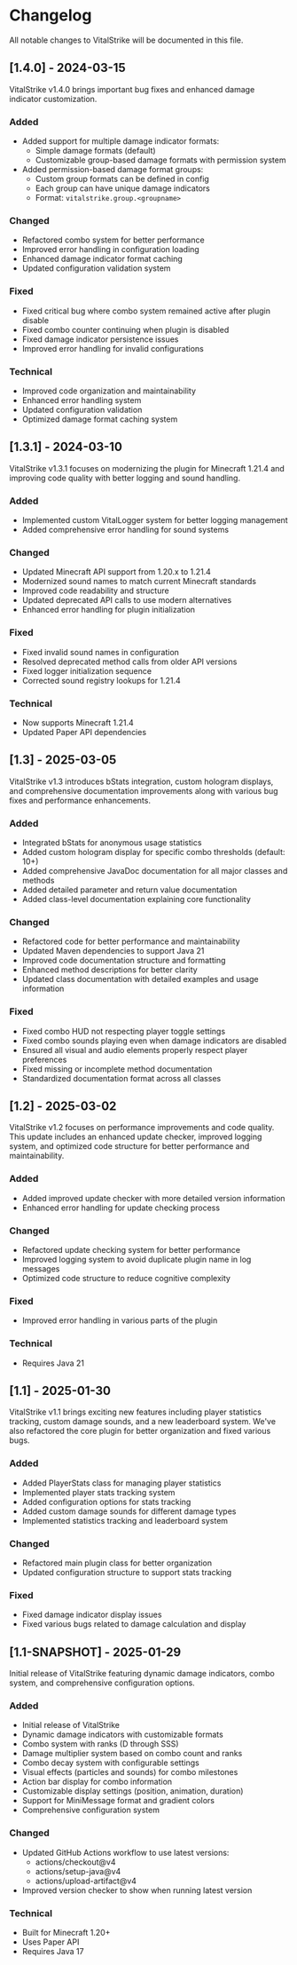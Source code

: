 # Changelog

All notable changes to VitalStrike will be documented in this file.

## [1.4.0] - 2024-03-15
VitalStrike v1.4.0 brings important bug fixes and enhanced damage indicator customization.

### Added
- Added support for multiple damage indicator formats:
  - Simple damage formats (default)
  - Customizable group-based damage formats with permission system
- Added permission-based damage format groups:
  - Custom group formats can be defined in config
  - Each group can have unique damage indicators
  - Format: `vitalstrike.group.<groupname>`

### Changed
- Refactored combo system for better performance
- Improved error handling in configuration loading
- Enhanced damage indicator format caching
- Updated configuration validation system

### Fixed
- Fixed critical bug where combo system remained active after plugin disable
- Fixed combo counter continuing when plugin is disabled
- Fixed damage indicator persistence issues
- Improved error handling for invalid configurations

### Technical
- Improved code organization and maintainability
- Enhanced error handling system
- Updated configuration validation
- Optimized damage format caching system

## [1.3.1] - 2024-03-10
VitalStrike v1.3.1 focuses on modernizing the plugin for Minecraft 1.21.4 and improving code quality with better logging and sound handling.

### Added
- Implemented custom VitalLogger system for better logging management
- Added comprehensive error handling for sound systems

### Changed
- Updated Minecraft API support from 1.20.x to 1.21.4
- Modernized sound names to match current Minecraft standards
- Improved code readability and structure
- Updated deprecated API calls to use modern alternatives
- Enhanced error handling for plugin initialization

### Fixed
- Fixed invalid sound names in configuration
- Resolved deprecated method calls from older API versions
- Fixed logger initialization sequence
- Corrected sound registry lookups for 1.21.4

### Technical
- Now supports Minecraft 1.21.4
- Updated Paper API dependencies

## [1.3] - 2025-03-05
VitalStrike v1.3 introduces bStats integration, custom hologram displays, and comprehensive documentation improvements along with various bug fixes and performance enhancements.

### Added
- Integrated bStats for anonymous usage statistics
- Added custom hologram display for specific combo thresholds (default: 10+)
- Added comprehensive JavaDoc documentation for all major classes and methods
- Added detailed parameter and return value documentation
- Added class-level documentation explaining core functionality

### Changed
- Refactored code for better performance and maintainability
- Updated Maven dependencies to support Java 21
- Improved code documentation structure and formatting
- Enhanced method descriptions for better clarity
- Updated class documentation with detailed examples and usage information

### Fixed
- Fixed combo HUD not respecting player toggle settings
- Fixed combo sounds playing even when damage indicators are disabled
- Ensured all visual and audio elements properly respect player preferences
- Fixed missing or incomplete method documentation
- Standardized documentation format across all classes

## [1.2] - 2025-03-02
VitalStrike v1.2 focuses on performance improvements and code quality. This update includes an enhanced update checker, improved logging system, and optimized code structure for better performance and maintainability.

### Added
- Added improved update checker with more detailed version information
- Enhanced error handling for update checking process

### Changed
- Refactored update checking system for better performance
- Improved logging system to avoid duplicate plugin name in log messages
- Optimized code structure to reduce cognitive complexity

### Fixed
- Improved error handling in various parts of the plugin

### Technical
- Requires Java 21

## [1.1] - 2025-01-30
VitalStrike v1.1 brings exciting new features including player statistics tracking, custom damage sounds, and a new leaderboard system. We've also refactored the core plugin for better organization and fixed various bugs.

### Added
- Added PlayerStats class for managing player statistics
- Implemented player stats tracking system
- Added configuration options for stats tracking
- Added custom damage sounds for different damage types
- Implemented statistics tracking and leaderboard system

### Changed
- Refactored main plugin class for better organization
- Updated configuration structure to support stats tracking

### Fixed
- Fixed damage indicator display issues
- Fixed various bugs related to damage calculation and display

## [1.1-SNAPSHOT] - 2025-01-29
Initial release of VitalStrike featuring dynamic damage indicators, combo system, and comprehensive configuration options.

### Added
- Initial release of VitalStrike
- Dynamic damage indicators with customizable formats
- Combo system with ranks (D through SSS)
- Damage multiplier system based on combo count and ranks
- Combo decay system with configurable settings
- Visual effects (particles and sounds) for combo milestones
- Action bar display for combo information
- Customizable display settings (position, animation, duration)
- Support for MiniMessage format and gradient colors
- Comprehensive configuration system

### Changed
- Updated GitHub Actions workflow to use latest versions:
  - actions/checkout@v4
  - actions/setup-java@v4
  - actions/upload-artifact@v4
- Improved version checker to show when running latest version

### Technical
- Built for Minecraft 1.20+
- Uses Paper API
- Requires Java 17
